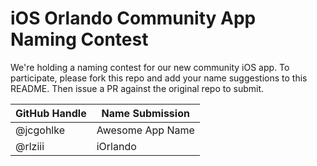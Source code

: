 # iOS Orlando Community App Naming Contest

We're holding a naming contest for our new community iOS app. To participate, please fork this repo and add your name suggestions to this README. Then issue a PR against the original repo to submit.

| GitHub Handle | Name Submission  |
| ------------- | ---------------- |
| @jcgohlke     | Awesome App Name |
| @rlziii       | iOrlando         |
